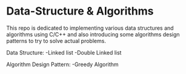 # Data-Structure & Algorithms

This repo is dedicated to implementing various data structures and algorithms
using C/C++ and also introducing some algorithms design patterns to try to solve
actual problems.

Data Structure:
-Linked list
-Double Linked list

Algorithm Design Pattern:
-Greedy Algorithm